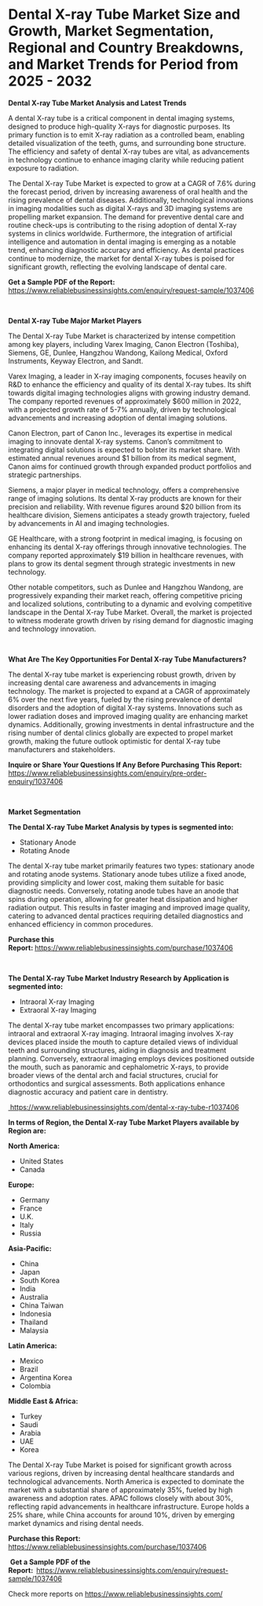 <p><h1>Dental X-ray Tube Market Size and Growth, Market Segmentation, Regional and Country Breakdowns, and Market Trends for Period from 2025 -  2032</h1></p><p><strong>Dental X-ray Tube Market Analysis and Latest Trends</strong></p>
<p><p>A dental X-ray tube is a critical component in dental imaging systems, designed to produce high-quality X-rays for diagnostic purposes. Its primary function is to emit X-ray radiation as a controlled beam, enabling detailed visualization of the teeth, gums, and surrounding bone structure. The efficiency and safety of dental X-ray tubes are vital, as advancements in technology continue to enhance imaging clarity while reducing patient exposure to radiation.</p><p>The Dental X-ray Tube Market is expected to grow at a CAGR of 7.6% during the forecast period, driven by increasing awareness of oral health and the rising prevalence of dental diseases. Additionally, technological innovations in imaging modalities such as digital X-rays and 3D imaging systems are propelling market expansion. The demand for preventive dental care and routine check-ups is contributing to the rising adoption of dental X-ray systems in clinics worldwide. Furthermore, the integration of artificial intelligence and automation in dental imaging is emerging as a notable trend, enhancing diagnostic accuracy and efficiency. As dental practices continue to modernize, the market for dental X-ray tubes is poised for significant growth, reflecting the evolving landscape of dental care.</p></p>
<p><strong>Get a Sample PDF of the Report:&nbsp;</strong> <a href="https://www.reliablebusinessinsights.com/enquiry/request-sample/1037406?utm_campaign=2274&utm_medium=2&utm_source=Github&utm_content=ia&utm_term=21032025&utm_id=dental-x-ray-tube">https://www.reliablebusinessinsights.com/enquiry/request-sample/1037406</a></p>
<p>&nbsp;</p>
<p><strong>Dental X-ray Tube Major Market Players</strong></p>
<p><p>The Dental X-ray Tube Market is characterized by intense competition among key players, including Varex Imaging, Canon Electron (Toshiba), Siemens, GE, Dunlee, Hangzhou Wandong, Kailong Medical, Oxford Instruments, Keyway Electron, and Sandt. </p><p>Varex Imaging, a leader in X-ray imaging components, focuses heavily on R&D to enhance the efficiency and quality of its dental X-ray tubes. Its shift towards digital imaging technologies aligns with growing industry demand. The company reported revenues of approximately $600 million in 2022, with a projected growth rate of 5-7% annually, driven by technological advancements and increasing adoption of dental imaging solutions.</p><p>Canon Electron, part of Canon Inc., leverages its expertise in medical imaging to innovate dental X-ray systems. Canon’s commitment to integrating digital solutions is expected to bolster its market share. With estimated annual revenues around $1 billion from its medical segment, Canon aims for continued growth through expanded product portfolios and strategic partnerships.</p><p>Siemens, a major player in medical technology, offers a comprehensive range of imaging solutions. Its dental X-ray products are known for their precision and reliability. With revenue figures around $20 billion from its healthcare division, Siemens anticipates a steady growth trajectory, fueled by advancements in AI and imaging technologies.</p><p>GE Healthcare, with a strong footprint in medical imaging, is focusing on enhancing its dental X-ray offerings through innovative technologies. The company reported approximately $19 billion in healthcare revenues, with plans to grow its dental segment through strategic investments in new technology.</p><p>Other notable competitors, such as Dunlee and Hangzhou Wandong, are progressively expanding their market reach, offering competitive pricing and localized solutions, contributing to a dynamic and evolving competitive landscape in the Dental X-ray Tube Market. Overall, the market is projected to witness moderate growth driven by rising demand for diagnostic imaging and technology innovation.</p></p>
<p>&nbsp;</p>
<p><strong>What Are The Key Opportunities For Dental X-ray Tube Manufacturers?</strong></p>
<p><p>The dental X-ray tube market is experiencing robust growth, driven by increasing dental care awareness and advancements in imaging technology. The market is projected to expand at a CAGR of approximately 6% over the next five years, fueled by the rising prevalence of dental disorders and the adoption of digital X-ray systems. Innovations such as lower radiation doses and improved imaging quality are enhancing market dynamics. Additionally, growing investments in dental infrastructure and the rising number of dental clinics globally are expected to propel market growth, making the future outlook optimistic for dental X-ray tube manufacturers and stakeholders.</p></p>
<p><strong>Inquire or Share Your Questions If Any Before Purchasing This Report:</strong> <a href="https://www.reliablebusinessinsights.com/enquiry/pre-order-enquiry/1037406?utm_campaign=2274&utm_medium=2&utm_source=Github&utm_content=ia&utm_term=21032025&utm_id=dental-x-ray-tube">https://www.reliablebusinessinsights.com/enquiry/pre-order-enquiry/1037406</a></p>
<p>&nbsp;</p>
<p><strong>Market Segmentation</strong></p>
<p><strong>The Dental X-ray Tube Market Analysis by types is segmented into:</strong></p>
<p><ul><li>Stationary Anode</li><li>Rotating Anode</li></ul></p>
<p><p>The dental X-ray tube market primarily features two types: stationary anode and rotating anode systems. Stationary anode tubes utilize a fixed anode, providing simplicity and lower cost, making them suitable for basic diagnostic needs. Conversely, rotating anode tubes have an anode that spins during operation, allowing for greater heat dissipation and higher radiation output. This results in faster imaging and improved image quality, catering to advanced dental practices requiring detailed diagnostics and enhanced efficiency in common procedures.</p></p>
<p><strong>Purchase this Report:&nbsp;</strong><a href="https://www.reliablebusinessinsights.com/purchase/1037406?utm_campaign=2274&utm_medium=2&utm_source=Github&utm_content=ia&utm_term=21032025&utm_id=dental-x-ray-tube">https://www.reliablebusinessinsights.com/purchase/1037406</a></p>
<p>&nbsp;</p>
<p><strong>The Dental X-ray Tube Market Industry Research by Application is segmented into:</strong></p>
<p><ul><li>Intraoral X-ray Imaging</li><li>Extraoral X-ray Imaging</li></ul></p>
<p><p>The dental X-ray tube market encompasses two primary applications: intraoral and extraoral X-ray imaging. Intraoral imaging involves X-ray devices placed inside the mouth to capture detailed views of individual teeth and surrounding structures, aiding in diagnosis and treatment planning. Conversely, extraoral imaging employs devices positioned outside the mouth, such as panoramic and cephalometric X-rays, to provide broader views of the dental arch and facial structures, crucial for orthodontics and surgical assessments. Both applications enhance diagnostic accuracy and patient care in dentistry.</p></p>
<p><a href="https://www.reliablebusinessinsights.com/dental-x-ray-tube-r1037406?utm_campaign=2274&utm_medium=2&utm_source=Github&utm_content=ia&utm_term=21032025&utm_id=dental-x-ray-tube">&nbsp;https://www.reliablebusinessinsights.com/dental-x-ray-tube-r1037406</a></p>
<p><strong>In terms of Region, the Dental X-ray Tube Market Players available by Region are:</strong></p>
<p>
    <p> <strong> North America: </strong>
        <ul>
            <li>United States</li>
            <li>Canada</li>
        </ul>
        </p> 
    <p> <strong> Europe: </strong>
        <ul>
            <li>Germany</li>
            <li>France</li>
            <li>U.K.</li>
            <li>Italy</li>
            <li>Russia</li>
        </ul>
        </p> 
    <p> <strong> Asia-Pacific: </strong>
        <ul>
            <li>China</li>
            <li>Japan</li>
            <li>South Korea</li>
            <li>India</li>
            <li>Australia</li>
            <li>China Taiwan</li>
            <li>Indonesia</li>
            <li>Thailand</li>
            <li>Malaysia</li>
        </ul>
        </p> 
    <p> <strong> Latin America: </strong>
        <ul>
            <li>Mexico</li>
            <li>Brazil</li>
            <li>Argentina Korea</li>
            <li>Colombia</li>
        </ul>
        </p> 
    <p> <strong> Middle East & Africa: </strong>
        <ul>
            <li>Turkey</li>
            <li>Saudi</li>
            <li>Arabia</li>
            <li>UAE</li>
            <li>Korea</li>
        </ul>
    </p>
    </p>
<p><p>The Dental X-ray Tube Market is poised for significant growth across various regions, driven by increasing dental healthcare standards and technological advancements. North America is expected to dominate the market with a substantial share of approximately 35%, fueled by high awareness and adoption rates. APAC follows closely with about 30%, reflecting rapid advancements in healthcare infrastructure. Europe holds a 25% share, while China accounts for around 10%, driven by emerging market dynamics and rising dental needs.</p></p>
<p><strong>Purchase this Report: </strong><a href="https://www.reliablebusinessinsights.com/purchase/1037406?utm_campaign=2274&utm_medium=2&utm_source=Github&utm_content=ia&utm_term=21032025&utm_id=dental-x-ray-tube">https://www.reliablebusinessinsights.com/purchase/1037406</a></p>
<p>&nbsp;<strong>Get a Sample PDF of the Report:&nbsp;&nbsp;</strong><a href="https://www.reliablebusinessinsights.com/enquiry/request-sample/1037406?utm_campaign=2274&utm_medium=2&utm_source=Github&utm_content=ia&utm_term=21032025&utm_id=dental-x-ray-tube">https://www.reliablebusinessinsights.com/enquiry/request-sample/1037406</a></p>
<p><strong></strong></p>
<p>Check more reports on <a href="https://www.reliablebusinessinsights.com/?utm_campaign=2274&utm_medium=2&utm_source=Github&utm_content=ia&utm_term=21032025&utm_id=dental-x-ray-tube">https://www.reliablebusinessinsights.com/</a></p>